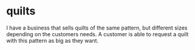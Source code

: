 # quilts
I have a business that sells quilts of the same pattern, but different sizes depending on the customers needs. A customer is able to request a quilt with this pattern as big as they want.
